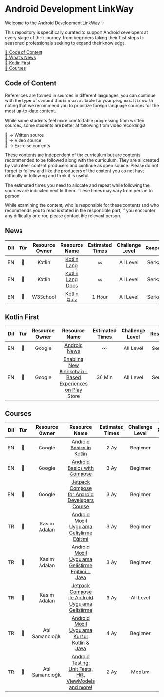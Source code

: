 # Android Development LinkWay

Welcome to the Android Development LinkWay ✨

This repository is specifically curated to support Android developers at every stage of their journey, from beginners taking their first steps to seasoned professionals seeking to expand their knowledge.

[📌  Code of Content](#cc) <br>
[📌  What's News](#ne) <br>
[📌  Kotlin First](#kf) <br>
[📌  Courses](#co) <br>

## <a name="cc"></a>Code of Content

References are formed in sources in different languages, you can continue with the type of content that is most suitable for your progress. It is worth noting that we recommend you to prioritize foreign language sources for the most up-to-date content.

While some students feel more comfortable progressing from written sources, some students are better at following from video recordings!

📑 -> Written source <br>
🎥 -> Video source <br>
📝 -> Exercise contents <br>

These contents are independent of the curriculum but are contents recommended to be followed along with the curriculum. They are all created by volunteer content producers and continue as open source. Please do not forget to follow and like the producers of the content you do not have difficulty in following and think it is useful.

The estimated times you need to allocate and repeat while following the sources are indicated next to them. These times may vary from person to person!

While examining the content, who is responsible for these contents and who recommends you to read is stated in the responsible part, if you encounter any difficulty or error, please contact the relevant person.


## <a name="ne"></a> News

|Dil|Tür  |Resource Owner |         Resource Name          |  Estimated Times |Challenge Level |Responsible |
|:--:|:-----:|:-----:|:-------------------------------------:|:--------------:|:-------------:|:---------------------:|
|EN  |📑     |Kotlin | [Kotlin Lang](https://kotlinlang.org/)                                                        |∞        |All Level  | Serkan Alıç          |
|EN  |📑     |Kotlin | [Kotlin Lang Docs](https://kotlinlang.org/docs/home.html)                                                        |∞        |All Level  | Serkan Alıç          |
|EN  |📝     |W3School | [Kotlin Quiz](https://www.w3schools.com/kotlin/kotlin_quiz.php)                                                        |1 Hour        |All Level  | Serkan Alıç          |


## <a name="kf"></a> Kotlin First

|Dil|Tür  |Resource Owner |         Resource Name          |  Estimated Times |Challenge Level |Responsible |
|:--:|:-----:|:-----:|:-------------------------------------:|:--------------:|:-------------:|:---------------------:|
|EN  |📑     |Google | [Android News](https://developer.android.com/news)                                                        |∞        |All Level  | Serkan Alıç          |
|EN  |📑     |Google | [Enabling New Blockchain-Based Experiences on Play Store](https://android-developers.googleblog.com/2023/07/new-blockchain-based-content-opportunities-google-play.html)   |30 Min        |All Level  | Serkan Alıç          |


## <a name="co"></a> Courses
                                                   
|Dil|Tür  |Resource Owner |         Resource Name          |  Estimated Times |Challenge Level |Responsible |
|:--:|:-----:|:-----:|:-------------------------------------:|:--------------:|:-------------:|:---------------------:|
|EN  |📑     |Google | [Android Basics in Kotlin](https://developer.android.com/courses/android-basics-kotlin/course)                                                        |2 Ay        |Beginner  | Serkan Alıç          |
|EN  |📑     |Google | [Android Basics with Compose](https://developer.android.com/courses/android-basics-compose/course)                                                        |3 Ay        |Beginner  | Serkan Alıç          |
|EN  |📑     |Google | [Jetpack Compose for Android Developers Course](https://developer.android.com/courses/jetpack-compose/course)                                                        |3 Ay        |Beginner  | Serkan Alıç          |
|TR  |🎥     |Kasım Adalan | [Android Mobil Uygulama Geliştirme Eğitimi](https://www.udemy.com/course/android-mobil-uygulama-gelistirme-egitimi-kotlin/)                                                        |3 Ay        |Beginner  | Serkan Alıç          |
|TR  |🎥     |Kasım Adalan | [Android Mobil Uygulama Geliştirme Eğitimi - Java](https://www.udemy.com/course/android-mobil-uygulama-gelistirme-egitimi-java/)                                                             |3 Ay           |Beginner | Serkan Alıç          |
|TR  |🎥     |Kasım Adalan | [Jetpack Compose ile Android Uygulama Geliştirme](https://www.udemy.com/course/jetpack-compose-ile-android-uygulama-gelistirme-kursu/)                                                             |3 Ay           |All Level | Serkan Alıç          |  
|TR  |🎥     |Atıl Samancıoğlu | [Android Mobil Uygulama Kursu: Kotlin & Java](https://www.udemy.com/course/android-o-mobil-uygulama-dersi-kotlin-java/)                                                             |4 Ay           |Beginner | Serkan Alıç          |
|TR  |🎥     |Atıl Samancıoğlu | [Android Testing: Unit Tests, Hilt, ViewModels and more!](https://www.udemy.com/course/android-testing/)                                                             |2 Ay           |Medium | Serkan Alıç          |  
